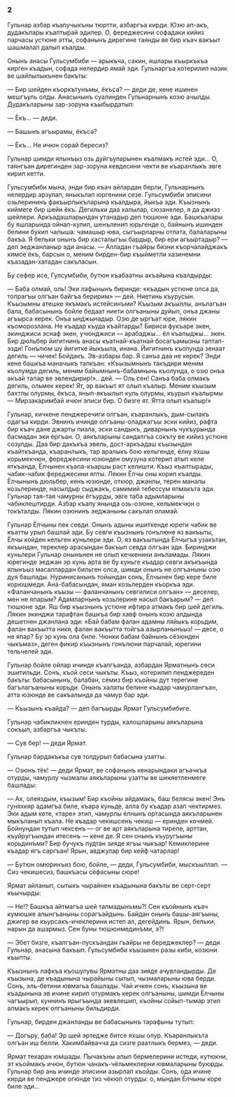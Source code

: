 ### 2

Гульнар азбар къапучыкъны тюртти, азбаргъа кирди.
Юзю ап-акъ, дудакълары къалтырай эдилер.
О, фереджесини софадаки кийиз парчасы устюне атты, софанынъ дирегине таянды ве бир къач вакъыт шашмалап далып къалды.

Онынъ анасы Гульсумбиби — арыкъча, сакин, яшлары къыркъкъа кирген къадын, софада нелердир ямай эди.
Гульнаргъа котерилип назик ве шайлылыкънен бакъты:

— Бир шейден къоркътунъмы, ёкъса? — деди де, кене ишинен мешгъуль олды.
Анасынынъ суалинден Гульнарнынъ козю ачылды.
Дудакъларыны зар-зоруна къыбырдатып:

— Ёкъ... — деди.

— Башынъ агъырамы, ёкъса?

— Ёкъ...
Не ичюн сорай бересиз?

Гульнар шимди ялынъыз озь дуйгъуларынен къалмакъ истей эди...
О, таянгъан дирегинден зар-зоруна кевдесини чекти ве къаранлыкъ эвге кирип кетти.

Гульсумбиби мына, энди бир къач айлардан берли, Гульнарнынъ нелердир арзулап, яныкълап юргенини сезе.
Гульсумбиби эписини озьлерининъ факъырлыкъларына къалдыра, йыкъа эди.
Къызнынъ киймеге бир шейи ёкъ.
Дегильки даа халылар, сюзанелер, я да джиэз шейлери.
Аркъадашларындан утанадыр деп тюшюне эди.
Башкъалары бу яшларында ойнап-кулип, шенъленип юрьгенде о, байнынъ ишинден белини букип чалыша: чамашыр юва, сыгъырларны отлата, балаларыны бакъа.
Я бельки онынъ бир хасталыгъы бардыр, бир ери агъыртадыр? — деп эеджанланыр эди анасы.
— Алладан гъайры бизни къорчалайджакъ кимсе ёкъ, барсын о, меним бирден-бир къыйметли хазинемни къазадан-хатадан сакъласын.

Бу сефер исе, Гулсумбиби, бутюн къабаатны акъайына къалдырды:

— Баба олмай, оль!
Эки лафынынъ биринде: «къадын устюне олса да, топрагъы олгъан байгъа беририм» — дей.
Ниетинь къурусын.
Къызымны атешке якъмакъ истейсинъми?
Къызым акъыллы, анълагъан бала, бабасынынъ бойле бедаат ниети олгъаныны дуйып, онъа джаны агъырса керек.
Онъа ынджынадыр.
Озю де ыргъат юре, лякин къоморозлана.
Не къадар къуда къайтарды?
Бириси фукъаре экен, экинджиси эснаф экен, учюнджиси — арабаджы... ёл къапыджы... экен.
Бир дюльбер йигитнинъ анасы къатнай-къатнай босагъамызны таптап-эзди!
Гонълюм шу йигитке йыкъыла, инана.
Йигитнинъ къолунда зенаат дегиль — чичек!
Бойдакъ.
Эв-азбары бар.
Я санъа даа не керек?
Энди кене башкъа маначыкъ тапкъан:
«Къызымнынъ такъдири меним къолумда дегиль, меним байымнынъ-бабамнынь къолунда, о озю онъа акъай тапар ве эвлендирир!».. дей.
— Оль сен!
Санъа баба олмакъ дегиль, ольмек керек!
Ят, эр вакъыт ят олып къалыр.
Меним къызым бахтлы олурмы, ёкъса, янып-якъылып куль олурмы, къурып къалырмы — Мирзакаримбай ичюн эписи бир.
О бизге ят.
Ятта олып къалыр!»

Гульнар, кичкене пенджеречиги олгъан, къаранлыкъ, дым-сылакъ одагъа кирди.
Эвнинъ ичинде олгъаны-оладжагъы эски кийиз, рафта бир къач дане джарты пиала, эски сандыкъ, диварнынъ чукъурында басмадан эки ёргъан.
О, аякъларыны сандалгъа сокъту ве кийиз устюне созулды.
Даа бир дакъкъа эвель, дост-аркъадаш къызындан къайткъанда, къаранлыкъ, тар аралыкъ бою кельгенде, ёлну яхшы корьмекчюн, фереджесини юзюнден омузуна котерип атып келе яткъанда, Ёлчынен къапа-къаршы раст келишти.
Къыз къалтырады, чабик-чабик фереджесини япты.
Лякин Ёлчы оны корип къалды.
Ёлчынынъ дюльбер, кенъ юзюнде, откюр, джанлы, терен маналы козьлеринде, насылдыр сыджакъ, самимий тебессум япмакъта эди.
Гульнар тая-тая чамурны ёгъурды, эвге таба адымларыны чабиклештирди.
Азбар къапу янында озь-озюне, кельмекчюн о токъталды.
Лякин озюнинъ эеджаныны сакълап оламай.

Гульнар Ёлчыны пек севди.
Онынъ адыны ишиткенде юреги чабик ве къатты урып башлай эди.
Бу севги къызнынъ гонълюне яз вакъыты, Ёлчы койден кельген куньлери эди.
О, яз вакъытында Ёлчыгъа узакътан, якъындан, тереклер арасындан бакъып севда олгъан эди.
Биринджи куньлери Гульнар онынънен не олып кечкенини анъламады.
Лякин юрегинде эеджан эр кунь арта ве бу куньге къадар севги акъкъында ялынъыз масаллардан бильген олса, шимди онынъ не олгъаныны озю дуя башлады.
Нуринисанынъ тойындан сонъ, Ёлчынен бир кере биле корюшмеди.
Ана-бабасындан, яман козьлерден къоркъа эди.
«Фаланчанынъ къызы — фаланчанынъ севгилиси олгъан» — деселер, мен не япарым?
Адамларнынъ козьлерине насыл бакъарым? — деп тюшюне эди.
Яш бир къызнынъ устюне ифтира атмакъ бир шей дегиль.
Лякин экинджи тарафтан башкъа бир хавф онынъ козю алдында дешетнен джанлана эди:
«Бай бабам фалан адамны ляйыкъ корьдим, фалан вакъытта никя, фалан вакъытта тойгъа азырланынъыз! — десе, о не япар?
Бу эр кунь ола биле.
Чюнки бабам байнынъ сёзюнден чыкъмаз», деген фикир къызнынъ гонълюни парчалай, юрегини тельчелей эди.

Гульнар бойле ойлар ичинде къалгъанда, азбардан Ярматнынъ сеси эшитильди.
Сонъ, къой сеси чыкъты.
Къыз, котерилип пенджереден бакъты: бабасынынъ, балабан, семиз бир къойны дут терегине багълагъаныны корьди.
Онынъ халаты белине къадар чамурлангъан, атта юзюнде ве сакъалында да чамур бар эди.

— Къызынъ къайда? — деп багъырды Ярмат Гульсумбибиге.

Гульнар чабикликнен еринден турды, калошларыны аякъларына сокъып, азбаргъа чыкъты.

— Сув бер! — деди Ярмат.

Гульнар бардакъкъа сув толдурып бабасына узатты.

— Озюнъ тёк! — деди Ярмат, ве софанынъ кенарындаки агъачкъа отурды, чамурлу чызмалы аякъларыны узатты ве шикяетленмеге башлады:

— Ах, олеяздым, къызым!
Бир къойны айдамакъ, баш белясы экен!
Энъ гуняхкяр адамгъа биле, къара куньде, алла бу къадар азап чектирмез.
Эки адым кете, «таре» этип, чамурлы ёлнынъ ортасында аякъларынен мыкъланып къала.
Не къадар чекишсенъ чекиш — еринден кочмей.
Бойнундан тутып чексенъ — ог ве арт аякъларына тиреле, арттан, къуйругъындан итесенъ — кене де.
Я сен онынъ къуругъыны корьдинъми?
Бир бучукъ пудтан зияде ягъы чыкъар!
Кемиклерине къадар ягъ саргъан!
Ярын, авджулар бир кейф чатарлар!

— Бутюн омюринъиз бою, бойле, — деди, Гульсумбиби, мыскъыллап.
— Сиз чекишесиз, башкъасы сефасыны сюре!

Ярмат айланып, сытыкъ чырайнен къадынына бакъты ве серт-серт къычырды:

— Не!?
Башкъа айтмагъа шей тапмадынъмы?!
Сен къойнынъ къач кумюшке алынгъаныны сорагъайдынь.
Байдан онынъ башы-аягъыны, джигер ве къурсакъ-ичеклерини истеп ал, дегейдинъ.
Ярын, бельки, нарын да ашармыз.
Сен буны тюшюнмединъми, э?!

— Эбет бизге, къалгъан-пускъандан гъайры не береджеклер? — деди Гульнар, анасына бакъып.
Гульсумбиби къызынен разы киби, козюни къыпты.

Къызнынъ лафкъа къошулувы Ярматны даа зияде ачувландырды.
Де къызына, де къадынына чырайыны сытып, чызмаларыны юва берди.
Сонъ, эль-бетини ювмагьа башлады.
Чай ичкен сонъ, къызына ве къадынына эв ичине кирип отурмакъ керек олгъаныны, шимди Ёлчыны чагъырып, куннинъ ярыгъында экевлешип, къойны сойып-тымар этип алмакъ керек олгъаныны бильдирди.

Гульнар, бирден джанланды ве бабасынынъ тарафыны тутып:

— Догъру, баба!
Эр шей эртедже битсе яхшы олур.
Къаранлыкъта олгъан иш белли.
Хакимбайвачча да сизге раатлыкъ бермез, — деди.

Ярмат текаран юмшады.
Пычакъны алып бермелерини истеди, кутюкни, эт къоймакъ ичюн, бутюн чанакъ-чёльмеклерни ювмаларыны буюрды.
Гульнар бир ань ичинде эписини азырлап къойды.
Сонъ, ода ичине кирди ве пенджере огюнде тиз чёкюп отурды: о, мындан Ёлчыны коре биле эди...
